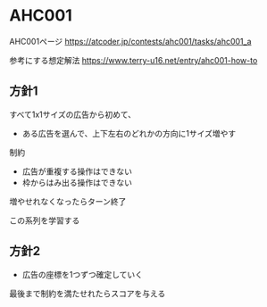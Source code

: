 # AHC001

AHC001ページ
https://atcoder.jp/contests/ahc001/tasks/ahc001_a

参考にする想定解法
https://www.terry-u16.net/entry/ahc001-how-to


## 方針1

すべて1x1サイズの広告から初めて、
- ある広告を選んで、上下左右のどれかの方向に1サイズ増やす

制約
- 広告が重複する操作はできない
- 枠からはみ出る操作はできない

増やせれなくなったらターン終了

この系列を学習する

## 方針2

- 広告の座標を1つずつ確定していく

最後まで制約を満たせれたらスコアを与える
